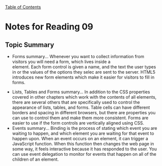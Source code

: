 [Table of Contents](README.md)
# Notes for Reading 09
## Topic Summary 
- Forms summary... Whenever you want to collect information from visitors you will need a form, which lives inside a <form> element. Each form control is given a name, and the text the user types in or the values of the options they selec are sent to the server. HTML5 introduces new form elements which make it easier for visitors to fill in forms.
- Lists, Tables and Forms summary... In addition to the CSS properties covered in other chapters which work with the contents of all elements, there are several others that are specifically used to control the appearance of lists, tables, and forms. Table cells can have different borders and spacing in different browsers, but there are properties you can use to control them and make them more consistent. Forms are easier to use if the form controls are vertically aligned using CSS.
- Events summary... Binding is the process of stating which event you are waiting to happen, and which element you are waiting for that event to happen upon. When an event occurs on an element, it can trigger a JavaScript function. When this function then changes the web page in some way, it feels interactive because it has responded to the user. You can use event delegation to monitor for events that happen on all of the children of an element.